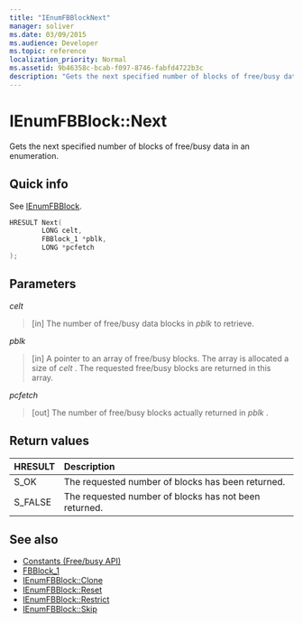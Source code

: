```yaml
---
title: "IEnumFBBlockNext"
manager: soliver
ms.date: 03/09/2015
ms.audience: Developer
ms.topic: reference
localization_priority: Normal
ms.assetid: 9b46358c-bcab-f097-8746-fabfd4722b3c
description: "Gets the next specified number of blocks of free/busy data in an enumeration."
---
```


# IEnumFBBlock::Next

Gets the next specified number of blocks of free/busy data in an enumeration.
  
## Quick info

See [IEnumFBBlock](ienumfbblock.md).
  
```cpp
HRESULT Next(  
        LONG celt,
        FBBlock_1 *pblk,
        LONG *pcfetch
);
```

## Parameters

_celt_
  
> [in] The number of free/busy data blocks in  *pblk*  to retrieve. 
    
_pblk_
  
> [in] A pointer to an array of free/busy blocks. The array is allocated a size of  *celt*  . The requested free/busy blocks are returned in this array. 
    
_pcfetch_
  
> [out] The number of free/busy blocks actually returned in  *pblk*  . 
    
## Return values

|**HRESULT**|**Description**|
|:-----|:-----|
|S_OK  <br/> |The requested number of blocks has been returned.  <br/> |
|S_FALSE  <br/> |The requested number of blocks has not been returned.  <br/> |
   
## See also

- [Constants (Free/busy API)](constants-free-busy-api.md)  
- [FBBlock_1](fbblock_1.md)  
- [IEnumFBBlock::Clone](ienumfbblock-clone.md)  
- [IEnumFBBlock::Reset](ienumfbblock-reset.md)  
- [IEnumFBBlock::Restrict](ienumfbblock-restrict.md)  
- [IEnumFBBlock::Skip](ienumfbblock-skip.md)

